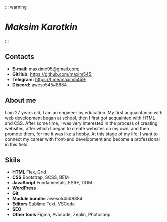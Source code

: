 ::: warning
# *Maksim Karotkin*
:::

## Contacts
+ __E-mail:__ maxximc95@gmail.com;
+ __GitHub:__ https://github.com/maxim545;
+ __Telegram:__ https://t.me/maxim5459;
+ __Discord:__ aweso545#8884.

## About me

I am 27 years old, I am an engineer by education. My first acquaintance with web development began at school, then I first got acquainted with HTML and CSS. After some time, I was very interested in the process of creating websites, after which I began to create websites on my own, and then promote them, for me it was like a hobby.
At this stage of my life, I want to connect my career with front-end development and become a professional in this field.

## Skils
+ __HTML__ Flex, Grid
+ __CSS__ Bootstrap, SCSS, BEM
+ __JavaScript__ Fundamentals, ES6+, DOM
+ __WordPress__ 
+ __Git__
+ __Module bundler__ aweso545#8884
+ __Editors__ Sublime Text, VSCode
+ __SEO__
+ __Other tools__ Figma, Avocode, Zeplin, Photoshop.

